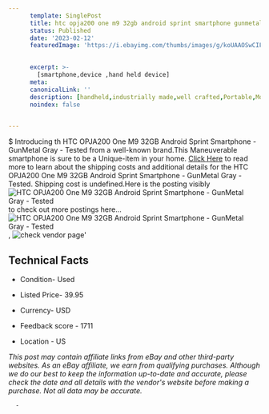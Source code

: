 ```yaml
---
      template: SinglePost
      title: htc opja200 one m9 32gb android sprint smartphone gunmetal gray tested
      status: Published
      date: '2023-02-12'
      featuredImage: 'https://i.ebayimg.com/thumbs/images/g/koUAAOSwCIFhNTyA/s-l225.jpg'
       

      excerpt: >-
        [smartphone,device ,hand held device]
      meta:
      canonicalLink: ''
      description: [handheld,industrially made,well crafted,Portable,Mobile,Compact,Convenient,Lightweight,Maneuverable,Man-portable,Miniature,Carriable,Hand-held,Light,Holdable,Transportable,Mobile device,Pocket-sized,On-the-go,Wireless,Cordless,Compact size,Convenient size, smartphone,device ,hand held device]
      noindex: false
      

---
```

$
      Introducing th HTC OPJA200 One M9 32GB Android Sprint Smartphone - GunMetal Gray - Tested from a well-known brand.This Maneuverable smartphone is sure to be a Unique-item in your home. [Click Here](https://www.ebay.com/itm/274935498470?hash=item40036ec6e6%3Ag%3AkoUAAOSwCIFhNTyA&mkevt=1&mkcid=1&mkrid=711-53200-19255-0&campid=%253CePNCampaignId%253E&customid=%253CreferenceId%253E&toolid=10049) to read more to learn about the shipping costs and additional details for the HTC OPJA200 One M9 32GB Android Sprint Smartphone - GunMetal Gray - Tested. Shipping cost is undefined.Here is the posting visibly ![HTC OPJA200 One M9 32GB Android Sprint Smartphone - GunMetal Gray - Tested](https://i.ebayimg.com/thumbs/images/g/koUAAOSwCIFhNTyA/s-l225.jpg) to check out more postings here... ![HTC OPJA200 One M9 32GB Android Sprint Smartphone - GunMetal Gray - Tested](https://i.ebayimg.com/images/g/koUAAOSwCIFhNTyA/s-l1600.jpg), ![check vendor page](https://origin-galleryplus.ebayimg.com/ws/web/274935498470_2_0_1/225x225.jpg,https://origin-galleryplus.ebayimg.com/ws/web/274935498470_3_0_1/225x225.jpg,https://origin-galleryplus.ebayimg.com/ws/web/274935498470_4_0_1/225x225.jpg,https://origin-galleryplus.ebayimg.com/ws/web/274935498470_5_0_1/225x225.jpg)'

      

 ## Technical Facts 



     
      

 - Condition- Used 


      

 - Listed Price- 39.95 


      

 - Currency- USD 


      

 - Feedback score - 1711 


      

 - Location - US 


      
      

 *_This post may contain affiliate links from eBay and other third-party websites. As an eBay affiliate, we earn from qualifying purchases. Although we do our best to keep the information up-to-date and accurate, please check the date and all details with the vendor's website before making a purchase. Not all data may be accurate._*




      -
